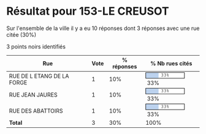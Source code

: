 # Résultat pour 153-LE CREUSOT

Sur l'ensemble de la ville il y a eu 10 réponses dont 3 réponses avec une rue citée (30%)

3 points noirs identifiés

| Rue | Vote | % réponses | % Nb rues cités|
|-----|------|------------|----------------|
| RUE DE L ETANG DE LA FORGE | 1 | 10% | <img src="../../img/bar_33.gif" />&nbsp;33%|
| RUE JEAN JAURES | 1 | 10% | <img src="../../img/bar_33.gif" />&nbsp;33%|
| RUE DES ABATTOIRS | 1 | 10% | <img src="../../img/bar_33.gif" />&nbsp;33%|
| **Total** | 3 | 30% | 100%|
